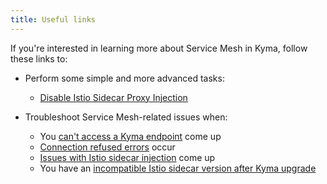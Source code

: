 ```yaml
---
title: Useful links
---
```


If you're interested in learning more about Service Mesh in Kyma, follow these links to:

- Perform some simple and more advanced tasks:

  - [Disable Istio Sidecar Proxy Injection](../../../04-operation-guides/operations/smsh-01-istio-disable-sidecar-injection.md)

- Troubleshoot Service Mesh-related issues when:

  - You [can't access a Kyma endpoint](../../../04-operation-guides/troubleshooting/smsh-01-503-no-access.md) come up
  - [Connection refused errors](../../../04-operation-guides/troubleshooting/smsh-02-connection-refused.md) occur
  - [Issues with Istio sidecar injection](../../../04-operation-guides/troubleshooting/smsh-03-istio-no-sidecar.md) come up
  - You have an [incompatible Istio sidecar version after Kyma upgrade](../../../04-operation-guides/troubleshooting/smsh-04-istio-sidecar-version.md)
